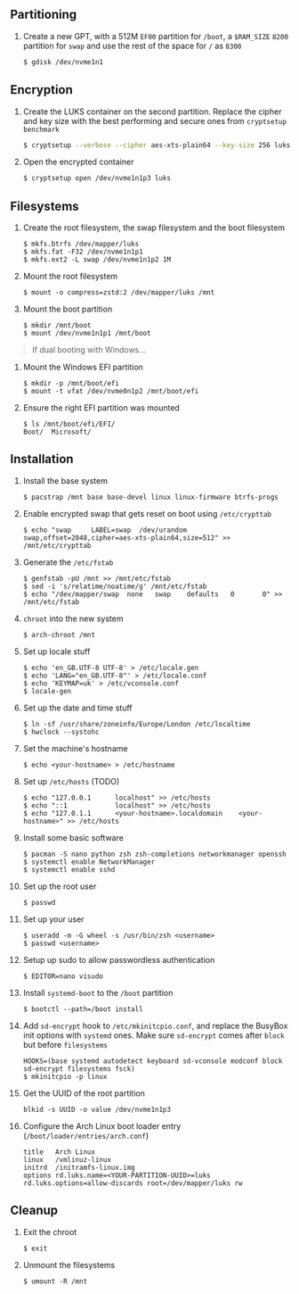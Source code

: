 ## Partitioning

1. Create a new GPT, with a 512M `EF00` partition for `/boot`, a `$RAM_SIZE` `8200` partition for `swap` and use the rest of the space for `/` as `8300`

    ```sh
    $ gdisk /dev/nvme1n1
    ```

## Encryption

1. Create the LUKS container on the second partition. Replace the cipher and key size with the best performing and secure ones from `cryptsetup benchmark`

    ```sh
    $ cryptsetup --verbose --cipher aes-xts-plain64 --key-size 256 luksFormat /dev/nvme1n1p3
    ```

1. Open the encrypted container

    ```sh
    $ cryptsetup open /dev/nvme1n1p3 luks
    ```

## Filesystems

1. Create the root filesystem, the swap filesystem and the boot filesystem

    ```
    $ mkfs.btrfs /dev/mapper/luks
    $ mkfs.fat -F32 /dev/nvme1n1p1
    $ mkfs.ext2 -L swap /dev/nvme1n1p2 1M
    ```

1. Mount the root filesystem

    ```
    $ mount -o compress=zstd:2 /dev/mapper/luks /mnt
    ```

1. Mount the boot partition

    ```
    $ mkdir /mnt/boot
    $ mount /dev/nvme1n1p1 /mnt/boot
    ```

> If dual booting with Windows...

1. Mount the Windows EFI partition

    ```
    $ mkdir -p /mnt/boot/efi
    $ mount -t vfat /dev/nvme0n1p2 /mnt/boot/efi
    ```

1. Ensure the right EFI partition was mounted

    ```
    $ ls /mnt/boot/efi/EFI/
    Boot/  Microsoft/
    ```

## Installation

1. Install the base system

    ```
    $ pacstrap /mnt base base-devel linux linux-firmware btrfs-progs
    ```

1. Enable encrypted swap that gets reset on boot using `/etc/crypttab`

    ```
    $ echo "swap     LABEL=swap  /dev/urandom  swap,offset=2048,cipher=aes-xts-plain64,size=512" >> /mnt/etc/crypttab
    ```

1. Generate the `/etc/fstab`

    ```
    $ genfstab -pU /mnt >> /mnt/etc/fstab
    $ sed -i 's/relatime/noatime/g' /mnt/etc/fstab
    $ echo "/dev/mapper/swap  none   swap    defaults   0       0" >> /mnt/etc/fstab
    ```

1. `chroot` into the new system

    ```
    $ arch-chroot /mnt
    ```

1. Set up locale stuff

    ```
    $ echo 'en_GB.UTF-8 UTF-8' > /etc/locale.gen
    $ echo 'LANG="en_GB.UTF-8"' > /etc/locale.conf
    $ echo 'KEYMAP=uk' > /etc/vconsole.conf
    $ locale-gen
    ```

1. Set up the date and time stuff

    ```
    $ ln -sf /usr/share/zoneinfo/Europe/London /etc/localtime
    $ hwclock --systohc
    ```

1. Set the machine's hostname

    ```
    $ echo <your-hostname> > /etc/hostname
    ```

1. Set up `/etc/hosts` (TODO)

    ```
    $ echo "127.0.0.1      localhost" >> /etc/hosts
    $ echo "::1            localhost" >> /etc/hosts
    $ echo "127.0.1.1      <your-hostname>.localdomain    <your-hostname>" >> /etc/hosts
    ```

1. Install some basic software

    ```
    $ pacman -S nano python zsh zsh-completions networkmanager openssh
    $ systemctl enable NetworkManager
    $ systemctl enable sshd
    ```

1. Set up the root user

    ```
    $ passwd
    ```

1. Set up your user

    ```
    $ useradd -m -G wheel -s /usr/bin/zsh <username>
    $ passwd <username>
    ```

1. Setup up sudo to allow passwordless authentication

    ```
    $ EDITOR=nano visudo
    ```

1. Install `systemd-boot` to the `/boot` partition

    ```
    $ bootctl --path=/boot install
    ```

1. Add `sd-encrypt` hook to `/etc/mkinitcpio.conf`, and replace the BusyBox init options with `systemd` ones. Make sure `sd-encrypt` comes after `block` but before `filesystems`

    ```
    HOOKS=(base systemd autodetect keyboard sd-vconsole modconf block sd-encrypt filesystems fsck)
    $ mkinitcpio -p linux
    ```

1. Get the UUID of the root partition

    ```
    blkid -s UUID -o value /dev/nvme1n1p3
    ```

1. Configure the Arch Linux boot loader entry (`/boot/loader/entries/arch.conf`)

    ```
    title	Arch Linux
    linux	/vmlinuz-linux
    initrd	/initramfs-linux.img
    options rd.luks.name=<YOUR-PARTITION-UUID>=luks rd.luks.options=allow-discards root=/dev/mapper/luks rw
    ```

## Cleanup

1. Exit the chroot

    ```
    $ exit
    ```

1. Unmount the filesystems

    ```
    $ umount -R /mnt
    ```
